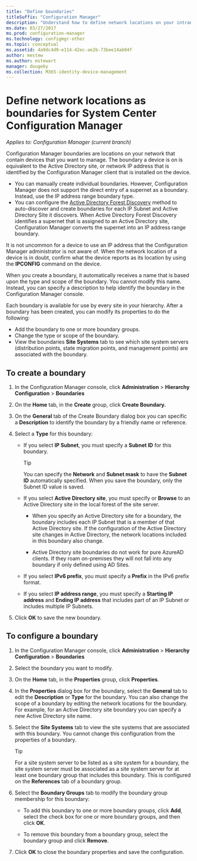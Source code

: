 ```yaml
---
title: "Define boundaries"
titleSuffix: "Configuration Manager"
description: "Understand how to define network locations on your intranet that can contain devices you want to manage."
ms.date: 03/27/2017
ms.prod: configuration-manager
ms.technology: configmgr-other
ms.topic: conceptual
ms.assetid: 4a9dc4d9-e114-42ec-ae2b-73bee14ab04f
author: mestew
ms.author: mstewart
manager: dougeby
ms.collection: M365-identity-device-management
---
```

# Define network locations as boundaries for System Center Configuration Manager

*Applies to: Configuration Manager (current branch)*

Configuration Manager boundaries are locations on your network that contain devices that you want to manage. The boundary a device is on is equivalent to the Active Directory site, or network IP address that is identified by the Configuration Manager client that is installed on the device.
- You can manually create individual boundaries. However, Configuration Manager does not support the direct entry of a supernet as a boundary. Instead, use the IP address range boundary type.
- You can configure the [Active Directory Forest Discovery](../../../../core/servers/deploy/configure/about-discovery-methods.md#bkmk_aboutForest) method to auto-discover and create boundaries for each IP Subnet and Active Directory Site it discovers. When Active Directory Forest Discovery identifies a supernet that is assigned to an Active Directory site, Configuration Manager converts the supernet into an IP address range boundary.  

It is not uncommon for a device to use an IP address that the Configuration Manager administrator is not aware of. When the network location of a device is in doubt, confirm what the device reports as its location by using the **IPCONFIG** command on the device.  

When you create a boundary, it automatically receives a name that is based upon the type and scope of the boundary. You cannot modify this name. Instead, you can specify a description to help identify the boundary in the Configuration Manager console.  

Each boundary is available for use by every site in your hierarchy. After a boundary has been created, you can modify its properties to do the following:  
- Add the boundary to one or more boundary groups.  
- Change the type or scope of the boundary.  
- View the boundaries **Site Systems** tab to see which site system servers (distribution points, state migration points, and management  points) are associated with the boundary.  

## To create a boundary  

1.  In the Configuration Manager console, click **Administration** > **Hierarchy Configuration** > **Boundaries**  

2.  On the **Home** tab, in the **Create** group, click **Create Boundary.**  

3.  On the **General** tab of the Create Boundary dialog box you can specific a **Description** to identify the boundary by a friendly name or reference.  

4.  Select a **Type** for this boundary:  

    - If you select **IP Subnet**, you must specify a **Subnet ID** for this boundary.  
      > [!TIP]  
      > You can specify the **Network** and **Subnet mask** to have the **Subnet ID** automatically specified. When you save the boundary, only the Subnet ID value is saved.  

    - If you select **Active Directory site**, you must specify or **Browse** to an Active Directory site in the local forest of the site server.  
        
      - When you specify an Active Directory site for a boundary, the boundary includes each IP Subnet that is a member of that Active Directory site. If the configuration of the Active Directory site changes in Active Directory, the network locations included in this boundary also change.  

      - Active Directory site boundaries do not work for pure AzureAD clients. If they roam on-premises they will not fall into any boundary if only defined using AD Sites.

    - If you select **IPv6 prefix**, you must specify a **Prefix** in the IPv6 prefix format.  

    - If you select **IP address range**, you must specify a **Starting IP address** and **Ending IP address** that includes part of an IP Subnet or includes multiple IP Subnets.    

5.  Click **OK** to save the new boundary.  

## To configure a boundary  

1.  In the Configuration Manager console, click **Administration** > **Hierarchy Configuration** > **Boundaries**  

2.  Select the boundary you want to modify.  

3.  On the **Home** tab, in the **Properties** group, click **Properties**.  

4.  In the **Properties** dialog box for the boundary, select the **General** tab to edit the **Description** or **Type** for the boundary. You can also change the scope of a boundary by editing the network locations for the boundary. For example, for an Active Directory site boundary you can specify a new Active Directory site name.  

5.  Select the **Site Systems** tab to view the site systems that are associated with this boundary. You cannot change this configuration from the properties of a boundary.  

    > [!TIP]  
    > For a site system server to be listed as a site system for a boundary, the site system server must be associated as a site system server for at least one boundary group that includes this boundary. This is configured on the **References** tab of a boundary group.  

6.  Select the **Boundary Groups** tab to modify the boundary group membership for this boundary:  

    - To add this boundary to one or more boundary groups, click **Add**, select the check box for one or more boundary groups, and then click **OK**.  

    - To remove this boundary from a boundary group, select the boundary group and click **Remove**.  

7.  Click **OK** to close the boundary properties and save the configuration.  
